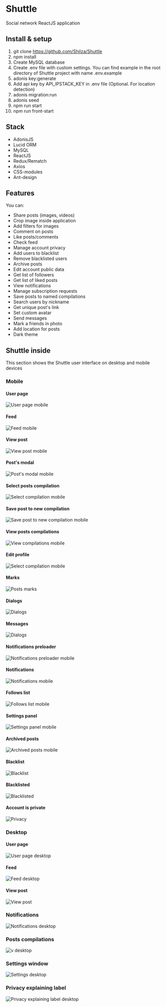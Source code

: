 # Shuttle

Social network ReactJS application

## Install & setup

1. git clone https://github.com/Shilza/Shuttle
2. npm install
3. Create MySQL database
4. Create .env file with custom settings. You can find example in the root directory of Shuttle project with name .env.example
5. adonis key:generate
6. Add api key by API_IPSTACK_KEY in .env file (Optional. For location detection)
7. adonis migration:run
8. adonis seed
9. npm run start
10. npm run front-start

## Stack

* AdonisJS
* Lucid ORM
* MySQL
* ReactJS
* Redux/Rematch
* Axios
* CSS-modules
* Ant-design

## Features

You can:
* Share posts (images, videos)
* Crop image inside application
* Add filters for images
* Comment on posts
* Like posts/comments
* Check feed
* Manage account privacy
* Add users to blacklist
* Remove blacklisted users
* Archive posts
* Edit account public data
* Get list of followers
* Get list of liked posts
* View notifications
* Manage subscription requests
* Save posts to named compilations
* Search users by nickname
* Get unique post's link
* Set custom avatar
* Send messages
* Mark a friends in photo
* Add location for posts
* Dark theme

## Shuttle inside
This section shows the Shuttle user interface on desktop and mobile devices

### Mobile

#### User page
![User page mobile](https://github.com/Shilza/Shuttle/blob/master/presentation/mobile/userPage.png)

#### Feed
![Feed mobile](https://github.com/Shilza/Shuttle/blob/master/presentation/mobile/feed.png)

#### View post
![View post mobile](https://github.com/Shilza/Shuttle/blob/master/presentation/mobile/post.png)

#### Post's modal
![Post's modal mobile](https://github.com/Shilza/Shuttle/blob/master/presentation/mobile/postModal.png)

#### Select posts compilation
![Select compilation mobile](https://github.com/Shilza/Shuttle/blob/master/presentation/mobile/chooseCompilation.png)

#### Save post to new compilation
![Save post to new compilation mobile](https://github.com/Shilza/Shuttle/blob/master/presentation/mobile/newCompilation.png)

#### View posts compilations
![View compilations mobile](https://github.com/Shilza/Shuttle/blob/master/presentation/mobile/compilationOnPage.jpg)

#### Edit profile
![Select compilation mobile](https://github.com/Shilza/Shuttle/blob/master/presentation/mobile/editProfile.png)

#### Marks
![Posts marks](https://github.com/Shilza/Shuttle/blob/master/presentation/mobile/marks.png)

#### Dialogs
![Dialogs](https://github.com/Shilza/Shuttle/blob/master/presentation/mobile/dialogs.png)

#### Messages
![Dialogs](https://github.com/Shilza/Shuttle/blob/master/presentation/mobile/messages.png)

#### Notifications preloader
![Notifications preloader mobile](https://github.com/Shilza/Shuttle/blob/master/presentation/mobile/notificationsStub.jpg)

#### Notifications
![Notifications mobile](https://github.com/Shilza/Shuttle/blob/master/presentation/mobile/notifications.jpg)

#### Follows list
![Follows list mobile](https://github.com/Shilza/Shuttle/blob/master/presentation/mobile/followsList.png)

#### Settings panel
![Settings panel mobile](https://github.com/Shilza/Shuttle/blob/master/presentation/mobile/settingsPanel.jpg)

#### Archived posts
![Archived posts mobile](https://github.com/Shilza/Shuttle/blob/master/presentation/mobile/archive.jpg)

#### Blacklist
![Blacklist](https://github.com/Shilza/Shuttle/blob/master/presentation/mobile/blackList.jpg)

#### Blacklisted
![Blacklisted](https://github.com/Shilza/Shuttle/blob/master/presentation/mobile/inBlacklist.jpg)

#### Account is private
![Privacy](https://github.com/Shilza/Shuttle/blob/master/presentation/mobile/private.jpg)

### Desktop

#### User page
![User page desktop](https://github.com/Shilza/Shuttle/blob/master/presentation/desktop/userpage.jpg)

#### Feed
![Feed desktop](https://github.com/Shilza/Shuttle/blob/master/presentation/desktop/feed.jpg)

#### View post
![View post](https://github.com/Shilza/Shuttle/blob/master/presentation/desktop/viewPost.jpg)

### Notifications
![Notifications desktop](https://github.com/Shilza/Shuttle/blob/master/presentation/desktop/notifications.jpg)

### Posts compilations
![v desktop](https://github.com/Shilza/Shuttle/blob/master/presentation/desktop/compilations.jpg)

### Settings window
![Settings desktop](https://github.com/Shilza/Shuttle/blob/master/presentation/desktop/settings.jpg)

### Privacy explaining label
![Privacy explaining label desktop](https://github.com/Shilza/Shuttle/blob/master/presentation/desktop/private.jpg)


